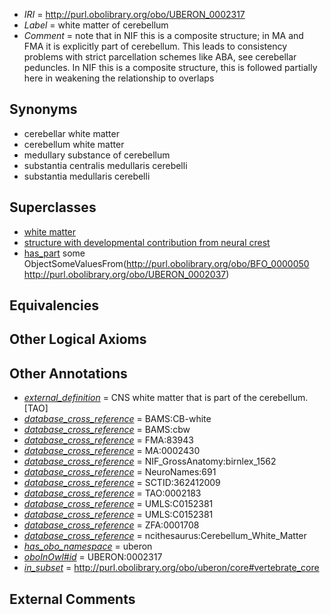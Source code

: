  * *IRI* = http://purl.obolibrary.org/obo/UBERON_0002317
 * *Label* = white matter of cerebellum
 * *Comment* = note that in NIF this is a composite structure; in MA and FMA it is explicitly part of cerebellum. This leads to consistency problems with strict parcellation schemes like ABA, see cerebellar peduncles. In NIF this is a composite structure, this is followed partially here in weakening the relationship to overlaps

## Synonyms

 * cerebellar white matter
 * cerebellum white matter
 * medullary substance of cerebellum
 * substantia centralis medullaris cerebelli
 * substantia medullaris cerebelli

## Superclasses

 * [white matter](../../UBERON/16/UBERON_0002316.md)
 * [structure with developmental contribution from neural crest](../../UBERON/14/UBERON_0010314.md)
 * [has_part](../../BFO/51/BFO_0000051.md) some ObjectSomeValuesFrom(<http://purl.obolibrary.org/obo/BFO_0000050> <http://purl.obolibrary.org/obo/UBERON_0002037>)

## Equivalencies


## Other Logical Axioms


## Other Annotations

 * *[external_definition](../../UBPROP/01/UBPROP_0000001.md)* = CNS white matter that is part of the cerebellum.[TAO]
 * *[database_cross_reference](../../ef/oboInOwl#hasDbXref.md)* = BAMS:CB-white
 * *[database_cross_reference](../../ef/oboInOwl#hasDbXref.md)* = BAMS:cbw
 * *[database_cross_reference](../../ef/oboInOwl#hasDbXref.md)* = FMA:83943
 * *[database_cross_reference](../../ef/oboInOwl#hasDbXref.md)* = MA:0002430
 * *[database_cross_reference](../../ef/oboInOwl#hasDbXref.md)* = NIF_GrossAnatomy:birnlex_1562
 * *[database_cross_reference](../../ef/oboInOwl#hasDbXref.md)* = NeuroNames:691
 * *[database_cross_reference](../../ef/oboInOwl#hasDbXref.md)* = SCTID:362412009
 * *[database_cross_reference](../../ef/oboInOwl#hasDbXref.md)* = TAO:0002183
 * *[database_cross_reference](../../ef/oboInOwl#hasDbXref.md)* = UMLS:C0152381
 * *[database_cross_reference](../../ef/oboInOwl#hasDbXref.md)* = UMLS:C0152381
 * *[database_cross_reference](../../ef/oboInOwl#hasDbXref.md)* = ZFA:0001708
 * *[database_cross_reference](../../ef/oboInOwl#hasDbXref.md)* = ncithesaurus:Cerebellum_White_Matter
 * *[has_obo_namespace](../../ce/oboInOwl#hasOBONamespace.md)* = uberon
 * *[oboInOwl#id](../../id/oboInOwl#id.md)* = UBERON:0002317
 * *[in_subset](../../et/oboInOwl#inSubset.md)* = http://purl.obolibrary.org/obo/uberon/core#vertebrate_core

## External Comments

